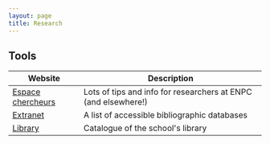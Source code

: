 ```yaml
---
layout: page
title: Research
---
```


## Tools

| Website                                                 | Description                                                    |
| ------------------------------------------------------- | -------------------------------------------------------------- |
| [Espace chercheurs](https://espacechercheurs.enpc.fr/)  | Lots of tips and info for researchers at ENPC (and elsewhere!) |
| [Extranet](https://extranet.enpc.fr/public/index.htm)   | A list of accessible bibliographic databases                   |
| [Library](https://bibliotheque.enpc.fr/exl-php/accueil) | Catalogue of the school's library                              |
